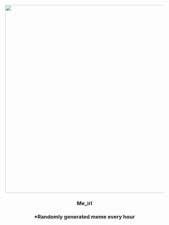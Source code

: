 <p align="center">
        <img src="https://i.redd.it/eeepksoagjh91.jpg" width="600" height="600">
        </p>
        <h3 align="center">Me_irl</h3>
        <h3 align="center">*Randomly generated meme every hour</h3>
    
